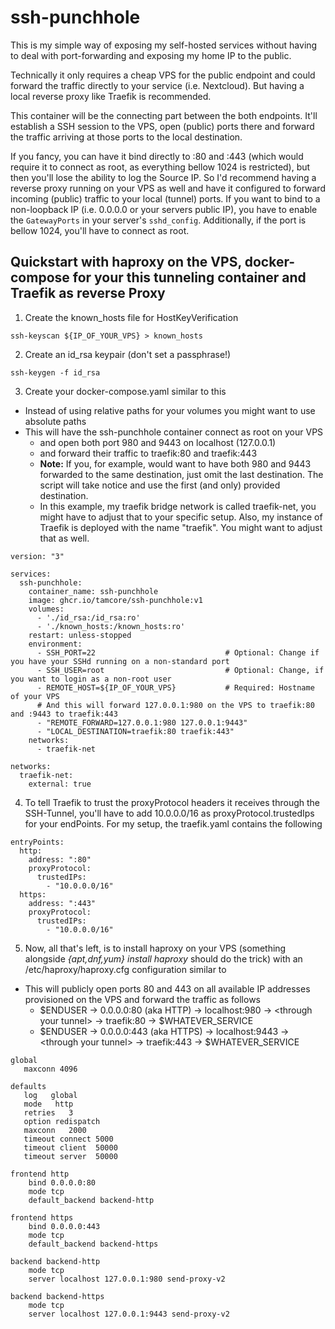 # ssh-punchhole

This is my simple way of exposing my self-hosted services without having to deal with port-forwarding and exposing my home IP to the public.

Technically it only requires a cheap VPS for the public endpoint and could forward the traffic directly to your service (i.e. Nextcloud). But having a local reverse proxy like Traefik is recommended.

This container will be the connecting part between the both endpoints. It'll establish a SSH session to the VPS, open (public) ports there and forward the traffic arriving at those ports to the local destination.

If you fancy, you can have it bind directly to :80 and :443 (which would require it to connect as root, as everything bellow 1024 is restricted), but then you'll lose the ability to log the Source IP. So I'd recommend having a reverse proxy running on your VPS as well and have it configured to forward incoming (public) traffic to your local (tunnel) ports. If you want to bind to a non-loopback IP (i.e. 0.0.0.0 or your servers public IP), you have to enable the `GatewayPorts` in your server's `sshd_config`. Additionally, if the port is bellow 1024, you'll have to connect as root.

## Quickstart with haproxy on the VPS, docker-compose for your this tunneling container and Traefik as reverse Proxy

1. Create the known_hosts file for HostKeyVerification
````
ssh-keyscan ${IP_OF_YOUR_VPS} > known_hosts
````
2. Create an id_rsa keypair (don't set a passphrase!)
````
ssh-keygen -f id_rsa
````
3. Create your docker-compose.yaml similar to this
 - Instead of using relative paths for your volumes you might want to use absolute paths
 - This will have the ssh-punchhole container connect as root on your VPS
    - and open both port 980 and 9443 on localhost (127.0.0.1)
    - and forward their traffic to traefik:80 and traefik:443
    - **Note:** If you, for example, would want to have both 980 and 9443 forwarded to the same destination, just omit the last destination. The script will take notice and use the first (and only) provided destination.
    - In this example, my traefik bridge network is called traefik-net, you might have to adjust that to your specific setup. Also, my instance of Traefik is deployed with the name "traefik". You might want to adjust that as well.
````
version: "3"

services:
  ssh-punchhole:
    container_name: ssh-punchhole
    image: ghcr.io/tamcore/ssh-punchhole:v1
    volumes:
      - './id_rsa:/id_rsa:ro'
      - './known_hosts:/known_hosts:ro'
    restart: unless-stopped
    environment:
      - SSH_PORT=22                             # Optional: Change if you have your SSHd running on a non-standard port
      - SSH_USER=root                           # Optional: Change, if you want to login as a non-root user
      - REMOTE_HOST=${IP_OF_YOUR_VPS}           # Required: Hostname of your VPS
      # And this will forward 127.0.0.1:980 on the VPS to traefik:80 and :9443 to traefik:443
      - "REMOTE_FORWARD=127.0.0.1:980 127.0.0.1:9443"
      - "LOCAL_DESTINATION=traefik:80 traefik:443"
    networks:
      - traefik-net

networks:
  traefik-net:
    external: true
````
4. To tell Traefik to trust the proxyProtocol headers it receives through the SSH-Tunnel, you'll have to add 10.0.0.0/16 as proxyProtocol.trustedIps for your endPoints. For my setup, the traefik.yaml contains the following
````
entryPoints:
  http:
    address: ":80"
    proxyProtocol:
      trustedIPs:
        - "10.0.0.0/16"
  https:
    address: ":443"
    proxyProtocol:
      trustedIPs:
        - "10.0.0.0/16"
````
5. Now, all that's left, is to install haproxy on your VPS (something alongside *{apt,dnf,yum} install haproxy* should do the trick) with an /etc/haproxy/haproxy.cfg configuration similar to
  - This will publicly open ports 80 and 443 on all available IP addresses provisioned on the VPS and forward the traffic as follows
    - $ENDUSER -> 0.0.0.0:80  (aka HTTP)  -> localhost:980  -> \<through your tunnel\> -> traefik:80  -> $WHATEVER_SERVICE
    - $ENDUSER -> 0.0.0.0:443 (aka HTTPS) -> localhost:9443 -> \<through your tunnel\> -> traefik:443 -> $WHATEVER_SERVICE
````
global
   maxconn 4096

defaults
   log   global
   mode   http
   retries   3
   option redispatch
   maxconn   2000
   timeout connect 5000
   timeout client  50000
   timeout server  50000

frontend http
    bind 0.0.0.0:80
    mode tcp
    default_backend backend-http

frontend https
    bind 0.0.0.0:443
    mode tcp
    default_backend backend-https

backend backend-http
    mode tcp
    server localhost 127.0.0.1:980 send-proxy-v2

backend backend-https
    mode tcp
    server localhost 127.0.0.1:9443 send-proxy-v2
````
